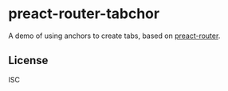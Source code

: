 # preact-router-tabchor

A demo of using anchors to create tabs, based on
[preact-router](https://github.com/developit/preact-router).

## License

ISC
